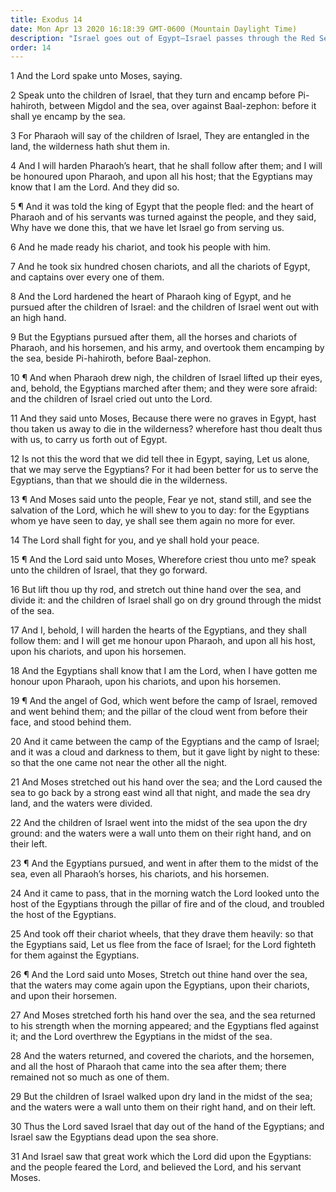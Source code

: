 ```yaml
---
title: Exodus 14
date: Mon Apr 13 2020 16:18:39 GMT-0600 (Mountain Daylight Time)
description: "Israel goes out of Egypt—Israel passes through the Red Sea on dry ground—The Lord overthrows the Egyptians in the midst of the sea."
order: 14
---
```


1 And the Lord spake unto Moses, saying.

2 Speak unto the children of Israel, that they turn and encamp before Pi-hahiroth, between Migdol and the sea, over against Baal-zephon: before it shall ye encamp by the sea.

3 For Pharaoh will say of the children of Israel, They are entangled in the land, the wilderness hath shut them in.

4 And I will harden Pharaoh’s heart, that he shall follow after them; and I will be honoured upon Pharaoh, and upon all his host; that the Egyptians may know that I am the Lord. And they did so.

5 ¶ And it was told the king of Egypt that the people fled: and the heart of Pharaoh and of his servants was turned against the people, and they said, Why have we done this, that we have let Israel go from serving us.

6 And he made ready his chariot, and took his people with him.

7 And he took six hundred chosen chariots, and all the chariots of Egypt, and captains over every one of them.

8 And the Lord hardened the heart of Pharaoh king of Egypt, and he pursued after the children of Israel: and the children of Israel went out with an high hand.

9 But the Egyptians pursued after them, all the horses and chariots of Pharaoh, and his horsemen, and his army, and overtook them encamping by the sea, beside Pi-hahiroth, before Baal-zephon.

10 ¶ And when Pharaoh drew nigh, the children of Israel lifted up their eyes, and, behold, the Egyptians marched after them; and they were sore afraid: and the children of Israel cried out unto the Lord.

11 And they said unto Moses, Because there were no graves in Egypt, hast thou taken us away to die in the wilderness? wherefore hast thou dealt thus with us, to carry us forth out of Egypt.

12 Is not this the word that we did tell thee in Egypt, saying, Let us alone, that we may serve the Egyptians? For it had been better for us to serve the Egyptians, than that we should die in the wilderness.

13 ¶ And Moses said unto the people, Fear ye not, stand still, and see the salvation of the Lord, which he will shew to you to day: for the Egyptians whom ye have seen to day, ye shall see them again no more for ever.

14 The Lord shall fight for you, and ye shall hold your peace.

15 ¶ And the Lord said unto Moses, Wherefore criest thou unto me? speak unto the children of Israel, that they go forward.

16 But lift thou up thy rod, and stretch out thine hand over the sea, and divide it: and the children of Israel shall go on dry ground through the midst of the sea.

17 And I, behold, I will harden the hearts of the Egyptians, and they shall follow them: and I will get me honour upon Pharaoh, and upon all his host, upon his chariots, and upon his horsemen.

18 And the Egyptians shall know that I am the Lord, when I have gotten me honour upon Pharaoh, upon his chariots, and upon his horsemen.

19 ¶ And the angel of God, which went before the camp of Israel, removed and went behind them; and the pillar of the cloud went from before their face, and stood behind them.

20 And it came between the camp of the Egyptians and the camp of Israel; and it was a cloud and darkness to them, but it gave light by night to these: so that the one came not near the other all the night.

21 And Moses stretched out his hand over the sea; and the Lord caused the sea to go back by a strong east wind all that night, and made the sea dry land, and the waters were divided.

22 And the children of Israel went into the midst of the sea upon the dry ground: and the waters were a wall unto them on their right hand, and on their left.

23 ¶ And the Egyptians pursued, and went in after them to the midst of the sea, even all Pharaoh’s horses, his chariots, and his horsemen.

24 And it came to pass, that in the morning watch the Lord looked unto the host of the Egyptians through the pillar of fire and of the cloud, and troubled the host of the Egyptians.

25 And took off their chariot wheels, that they drave them heavily: so that the Egyptians said, Let us flee from the face of Israel; for the Lord fighteth for them against the Egyptians.

26 ¶ And the Lord said unto Moses, Stretch out thine hand over the sea, that the waters may come again upon the Egyptians, upon their chariots, and upon their horsemen.

27 And Moses stretched forth his hand over the sea, and the sea returned to his strength when the morning appeared; and the Egyptians fled against it; and the Lord overthrew the Egyptians in the midst of the sea.

28 And the waters returned, and covered the chariots, and the horsemen, and all the host of Pharaoh that came into the sea after them; there remained not so much as one of them.

29 But the children of Israel walked upon dry land in the midst of the sea; and the waters were a wall unto them on their right hand, and on their left.

30 Thus the Lord saved Israel that day out of the hand of the Egyptians; and Israel saw the Egyptians dead upon the sea shore.

31 And Israel saw that great work which the Lord did upon the Egyptians: and the people feared the Lord, and believed the Lord, and his servant Moses.

